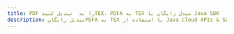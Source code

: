 ---title: PDF را به  تبدیل کنیدTEX، PDFA به TEX مبدل رایگان یا Java SDKdescription: تبدیل رایگانPDFA به TEX با استفاده از Java Cloud APIs & SDK همچنین اسناد PDF را در Cloud ایجاد، ویرایش و رندر کنید.---